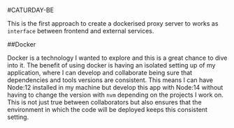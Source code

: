 #CATURDAY-BE

This is the first approach to create a dockerised proxy server to works as `interface` between frontend and external services.

##Docker

Docker is a technology I wanted to explore and this is a great chance to dive into it. The benefit of using docker is having an isolated setting up of my application, where I can develop and collaborate being sure that dependencies and tools versions are consistent. This means I can have Node:12 installed in my machine but develop this app with Node:14 without having to change the version with `nvm` depending on the projects I work on. This is not just true between collaborators but also ensures that the environment in which the code will be deployed keeps this consistent setting. 
